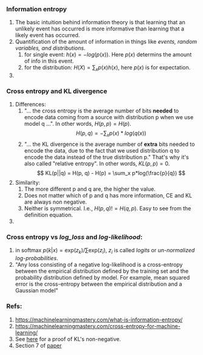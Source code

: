 ### Information entropy
1. The basic intuition behind information theory is that learning that an unlikely event has occurred is more informative than learning that a likely event has occurred.
2. Quantification of the amount of information in things like *events, random variables, and distributions*.
	1. for single event: $h(x) = -log(p(x))$. Here $p(x)$ determins the amount of info in this event.
	2. for the distribution: $H(X) =\sum_x p(x)h(x)$, here $p(x)$ is for expectation.
3. 

### Cross entropy and KL divergence
1. Differences:
	1. "… the cross entropy is the average number of bits **needed** to encode data coming from a source with distribution p when we use model q …". In other words, $H(p, p)=H(p)$.
		$$
		H(p, q) = -\sum_x p(x)*log(q(x))
	$$
	2. "... the KL divergence is the average number of **extra** bits needed to encode the data, due to the fact that we used distribution q to encode the data instead of the true distribution p." That's why it's also called "relative entropy". In other words, $KL(p, p)=0$. 
		$$
		KL(p||q) = H(p, q) - H(p) = \sum_x p*log(\frac{p}{q})
	$$
2. Similarity:
	1. The more different p and q are, the higher the value.
	2. Does not matter which of p and q has more information, CE and KL are always non negative.
	3. Neither is symmetrical. I.e., $H(p,q) != H(q, p)$. Easy to see from the definition equation.
3. 
### Cross entropy vs *log_loss* and *log-likelihood*:
1. in softmax $p(k|x) = \text{exp}(z_k)/\sum \text{exp}(z_i)$, $z_i$ is called *logits* or *un-normalized log-probabilities*.
2. "Any loss consisting of a negative log-likelihood is a cross-entropy between the empirical distribution defined by the training set and the probability distribution defined by model. For example, mean squared error is the cross-entropy between the empirical distribution and a Gaussian model"
### Refs:
1. https://machinelearningmastery.com/what-is-information-entropy/
2. https://machinelearningmastery.com/cross-entropy-for-machine-learning/
3. See [here](https://stats.stackexchange.com/questions/335197/why-kl-divergence-is-non-negative) for a proof of KL's non-negative. 
4. Section 7 of [paper](https://arxiv.org/pdf/1512.00567.pdf)